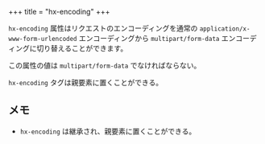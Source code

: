 +++
title = "hx-encoding"
+++

`hx-encoding` 属性はリクエストのエンコーディングを通常の `application/x-www-form-urlencoded` エンコーディングから `multipart/form-data` エンコーディングに切り替えることができます。

この属性の値は `multipart/form-data` でなければならない。

`hx-encoding` タグは親要素に置くことができる。

## メモ

* `hx-encoding` は継承され、親要素に置くことができる。
